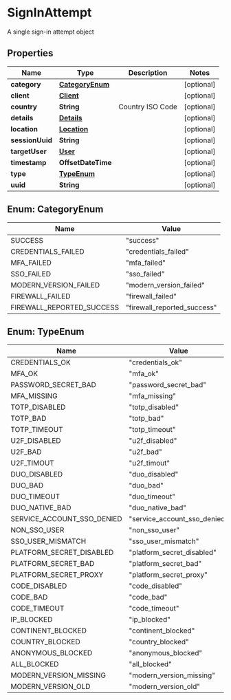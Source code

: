 

# SignInAttempt

A single sign-in attempt object

## Properties

| Name | Type | Description | Notes |
|------------ | ------------- | ------------- | -------------|
|**category** | [**CategoryEnum**](#CategoryEnum) |  |  [optional] |
|**client** | [**Client**](Client.md) |  |  [optional] |
|**country** | **String** | Country ISO Code |  [optional] |
|**details** | [**Details**](Details.md) |  |  [optional] |
|**location** | [**Location**](Location.md) |  |  [optional] |
|**sessionUuid** | **String** |  |  [optional] |
|**targetUser** | [**User**](User.md) |  |  [optional] |
|**timestamp** | **OffsetDateTime** |  |  [optional] |
|**type** | [**TypeEnum**](#TypeEnum) |  |  [optional] |
|**uuid** | **String** |  |  [optional] |



## Enum: CategoryEnum

| Name | Value |
|---- | -----|
| SUCCESS | &quot;success&quot; |
| CREDENTIALS_FAILED | &quot;credentials_failed&quot; |
| MFA_FAILED | &quot;mfa_failed&quot; |
| SSO_FAILED | &quot;sso_failed&quot; |
| MODERN_VERSION_FAILED | &quot;modern_version_failed&quot; |
| FIREWALL_FAILED | &quot;firewall_failed&quot; |
| FIREWALL_REPORTED_SUCCESS | &quot;firewall_reported_success&quot; |



## Enum: TypeEnum

| Name | Value |
|---- | -----|
| CREDENTIALS_OK | &quot;credentials_ok&quot; |
| MFA_OK | &quot;mfa_ok&quot; |
| PASSWORD_SECRET_BAD | &quot;password_secret_bad&quot; |
| MFA_MISSING | &quot;mfa_missing&quot; |
| TOTP_DISABLED | &quot;totp_disabled&quot; |
| TOTP_BAD | &quot;totp_bad&quot; |
| TOTP_TIMEOUT | &quot;totp_timeout&quot; |
| U2F_DISABLED | &quot;u2f_disabled&quot; |
| U2F_BAD | &quot;u2f_bad&quot; |
| U2F_TIMOUT | &quot;u2f_timout&quot; |
| DUO_DISABLED | &quot;duo_disabled&quot; |
| DUO_BAD | &quot;duo_bad&quot; |
| DUO_TIMEOUT | &quot;duo_timeout&quot; |
| DUO_NATIVE_BAD | &quot;duo_native_bad&quot; |
| SERVICE_ACCOUNT_SSO_DENIED | &quot;service_account_sso_denied&quot; |
| NON_SSO_USER | &quot;non_sso_user&quot; |
| SSO_USER_MISMATCH | &quot;sso_user_mismatch&quot; |
| PLATFORM_SECRET_DISABLED | &quot;platform_secret_disabled&quot; |
| PLATFORM_SECRET_BAD | &quot;platform_secret_bad&quot; |
| PLATFORM_SECRET_PROXY | &quot;platform_secret_proxy&quot; |
| CODE_DISABLED | &quot;code_disabled&quot; |
| CODE_BAD | &quot;code_bad&quot; |
| CODE_TIMEOUT | &quot;code_timeout&quot; |
| IP_BLOCKED | &quot;ip_blocked&quot; |
| CONTINENT_BLOCKED | &quot;continent_blocked&quot; |
| COUNTRY_BLOCKED | &quot;country_blocked&quot; |
| ANONYMOUS_BLOCKED | &quot;anonymous_blocked&quot; |
| ALL_BLOCKED | &quot;all_blocked&quot; |
| MODERN_VERSION_MISSING | &quot;modern_version_missing&quot; |
| MODERN_VERSION_OLD | &quot;modern_version_old&quot; |



